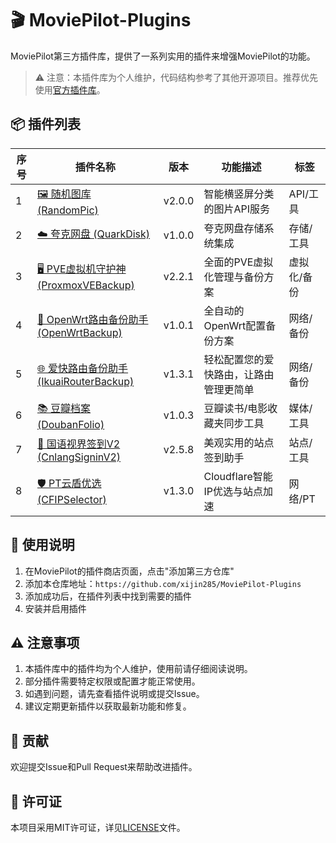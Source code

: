 # 🎬 MoviePilot-Plugins

MoviePilot第三方插件库，提供了一系列实用的插件来增强MoviePilot的功能。

> ⚠️ 注意：本插件库为个人维护，代码结构参考了其他开源项目。推荐优先使用[官方插件库](https://github.com/jxxghp/MoviePilot-Plugins)。

## 📦 插件列表

| 序号 | 插件名称 | 版本 | 功能描述 | 标签 |
|------|----------|------|----------|------|
| 1 | [🖼️ 随机图库 (RandomPic)](#随机图库-randompic) | v2.0.0 | 智能横竖屏分类的图片API服务 | API/工具 |
| 2 | [☁️ 夸克网盘 (QuarkDisk)](#夸克网盘-quarkdisk) | v1.0.0 | 夸克网盘存储系统集成 | 存储/工具 |
| 3 | [🖥️ PVE虚拟机守护神 (ProxmoxVEBackup)](#pve虚拟机守护神-proxmoxvebackup) | v2.2.1 | 全面的PVE虚拟化管理与备份方案 | 虚拟化/备份 |
| 4 | [🔧 OpenWrt路由备份助手 (OpenWrtBackup)](#openwrt路由备份助手-openwrtbackup) | v1.0.1 | 全自动的OpenWrt配置备份方案 | 网络/备份 |
| 5 | [🌐 爱快路由备份助手 (IkuaiRouterBackup)](#爱快路由备份助手-ikuairouterbackup) | v1.3.1 | 轻松配置您的爱快路由，让路由管理更简单 | 网络/备份 |
| 6 | [📚 豆瓣档案 (DoubanFolio)](#豆瓣收藏夹-doubanfolio) | v1.0.3 | 豆瓣读书/电影收藏夹同步工具 | 媒体/工具 |
| 7 | [🎯 国语视界签到V2 (CnlangSigninV2)](#国语视界签到v2-cnlangsigninv2) | v2.5.8 | 美观实用的站点签到助手 | 站点/工具 |
| 8 | [🛡️ PT云盾优选 (CFIPSelector)](#pt云盾优选-cfipselector) | v1.3.0 | Cloudflare智能IP优选与站点加速 | 网络/PT |


## 📖 使用说明

1. 在MoviePilot的插件商店页面，点击"添加第三方仓库"
2. 添加本仓库地址：`https://github.com/xijin285/MoviePilot-Plugins`
3. 添加成功后，在插件列表中找到需要的插件
4. 安装并启用插件

## ⚠️ 注意事项

1.  本插件库中的插件均为个人维护，使用前请仔细阅读说明。
2.  部分插件需要特定权限或配置才能正常使用。
3.  如遇到问题，请先查看插件说明或提交Issue。
4.  建议定期更新插件以获取最新功能和修复。

## 🤝 贡献

欢迎提交Issue和Pull Request来帮助改进插件。

## 📄 许可证

本项目采用MIT许可证，详见[LICENSE](LICENSE)文件。
